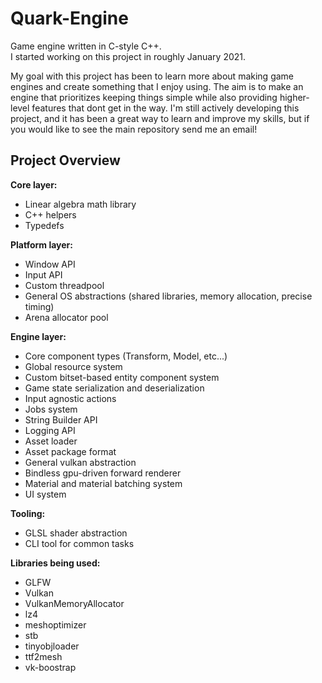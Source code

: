 # Quark-Engine
Game engine written in C-style C++.  
I started working on this project in roughly January 2021.

My goal with this project has been to learn more about making game engines and create something that I enjoy using.
The aim is to make an engine that prioritizes keeping things simple while also providing higher-level features that dont get in the way.
I'm still actively developing this project, and it has been a great way to learn and improve my skills, but if you would like to see the main repository send me an email!

## Project Overview
**Core layer:**
- Linear algebra math library
- C++ helpers
- Typedefs

**Platform layer:**
- Window API
- Input API
- Custom threadpool
- General OS abstractions (shared libraries, memory allocation, precise timing)
- Arena allocator pool

**Engine layer:**
- Core component types (Transform, Model, etc...)
- Global resource system
- Custom bitset-based entity component system
- Game state serialization and deserialization
- Input agnostic actions
- Jobs system
- String Builder API
- Logging API
- Asset loader
- Asset package format
- General vulkan abstraction
- Bindless gpu-driven forward renderer
- Material and material batching system
- UI system

**Tooling:**
- GLSL shader abstraction
- CLI tool for common tasks

**Libraries being used:**
- GLFW
- Vulkan
- VulkanMemoryAllocator
- lz4
- meshoptimizer
- stb
- tinyobjloader
- ttf2mesh
- vk-boostrap
